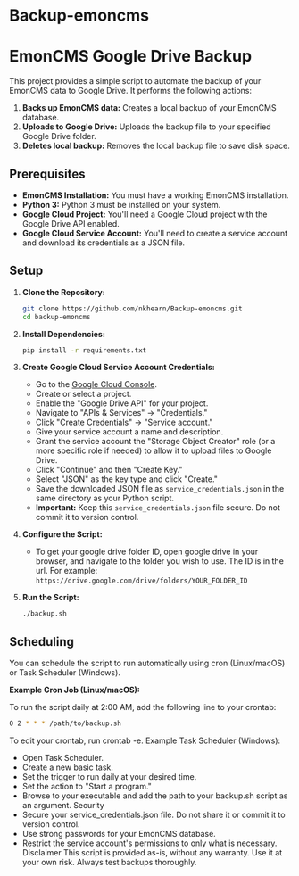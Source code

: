 # Backup-emoncms
# EmonCMS Google Drive Backup

This project provides a simple script to automate the backup of your EmonCMS data to Google Drive. It performs the following actions:

1.  **Backs up EmonCMS data:** Creates a local backup of your EmonCMS database.
2.  **Uploads to Google Drive:** Uploads the backup file to your specified Google Drive folder.
3.  **Deletes local backup:** Removes the local backup file to save disk space.

## Prerequisites

* **EmonCMS Installation:** You must have a working EmonCMS installation.
* **Python 3:** Python 3 must be installed on your system.
* **Google Cloud Project:** You'll need a Google Cloud project with the Google Drive API enabled.
* **Google Cloud Service Account:** You'll need to create a service account and download its credentials as a JSON file.

## Setup

1.  **Clone the Repository:**

    ```bash
    git clone https://github.com/nkhearn/Backup-emoncms.git
    cd backup-emoncms
    ```

2.  **Install Dependencies:**

    ```bash
    pip install -r requirements.txt
    ```


3.  **Create Google Cloud Service Account Credentials:**

    * Go to the [Google Cloud Console](https://console.cloud.google.com/).
    * Create or select a project.
    * Enable the "Google Drive API" for your project.
    * Navigate to "APIs & Services" -> "Credentials."
    * Click "Create Credentials" -> "Service account."
    * Give your service account a name and description.
    * Grant the service account the "Storage Object Creator" role (or a more specific role if needed) to allow it to upload files to Google Drive.
    * Click "Continue" and then "Create Key."
    * Select "JSON" as the key type and click "Create."
    * Save the downloaded JSON file as `service_credentials.json` in the same directory as your Python script.
    * **Important:** Keep this `service_credentials.json` file secure. Do not commit it to version control.

4.  **Configure the Script:**


    * To get your google drive folder ID, open google drive in your browser, and navigate to the folder you wish to use. The ID is in the url. For example: `https://drive.google.com/drive/folders/YOUR_FOLDER_ID`

5.  **Run the Script:**

    ```bash
    ./backup.sh
    ```

## Scheduling

You can schedule the script to run automatically using cron (Linux/macOS) or Task Scheduler (Windows).

**Example Cron Job (Linux/macOS):**

To run the script daily at 2:00 AM, add the following line to your crontab:

```bash
0 2 * * * /path/to/backup.sh
```

To edit your crontab, run crontab -e.
Example Task Scheduler (Windows):
 * Open Task Scheduler.
 * Create a new basic task.
 * Set the trigger to run daily at your desired time.
 * Set the action to "Start a program."
 * Browse to your executable and add the path to your backup.sh script as an argument.
Security
 * Secure your service_credentials.json file. Do not share it or commit it to version control.
 * Use strong passwords for your EmonCMS database.
 * Restrict the service account's permissions to only what is necessary.
Disclaimer
This script is provided as-is, without any warranty. Use it at your own risk. Always test backups thoroughly.
